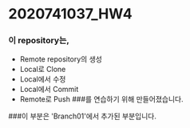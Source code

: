 # 2020741037_HW4

### 이 repository는,
* Remote repository의 생성
* Local로 Clone 
* Local에서 수정
* Local에서 Commit
* Remote로 Push 
###를 연습하기 위해 만들어졌습니다. 

###이 부분은 'Branch01'에서 추가된 부분입니다.